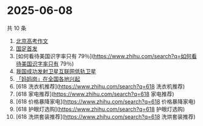# 2025-06-08

共 10 条

<!-- BEGIN -->
<!-- 最后更新时间 Sun Jun 08 2025 00:09:08 GMT+0800 (China Standard Time) -->

1. [北京高考作文](https://www.zhihu.com/search?q=北京高考作文)
1. [国足首发](https://www.zhihu.com/search?q=国足首发)
1. [如何看待美国识字率只有
   79％](https://www.zhihu.com/search?q=如何看待美国识字率只有 79％)
1. [我国成功发射卫星互联网低轨卫星](https://www.zhihu.com/search?q=我国成功发射卫星互联网低轨卫星)
1. [「妈妈岗」在全国各地兴起](https://www.zhihu.com/search?q=「妈妈岗」在全国各地兴起)
1. [618 洗衣机推荐](https://www.zhihu.com/search?q=618 洗衣机推荐)
1. [618 家电推荐](https://www.zhihu.com/search?q=618 家电推荐)
1. [618 价格暴降家电](https://www.zhihu.com/search?q=618 价格暴降家电)
1. [618 护眼灯选购](https://www.zhihu.com/search?q=618 护眼灯选购)
1. [618 洗烘套装推荐](https://www.zhihu.com/search?q=618 洗烘套装推荐)

<!-- END -->
